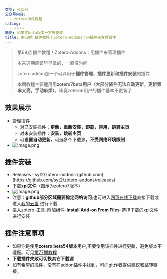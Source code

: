 ```yaml
---
类型: 公众号
公众号内容:
  - zotero插件教程
rating:
  - ⭐⭐⭐⭐
简记: 如果在beta版本一定要安装
title: 第68期 插件教程！Zotero-Addons：用插件来管理插件
---
```


> 第68期 插件教程！Zotero-Addons：用插件来管理插件
> 
> 本来这期应该早早做的，一直没时间
> 
> zotero addon是一个可以用于**插件管理，插件更新和插件安装**的插件
> 
> 本期教程主要适用用**zotero7beta用户（大部分插件无法自动更新，更新频率又高，手动麻烦）**。毕竟zotero6用户的插件基本不更新了

## 效果展示

- 管理插件
	- 对已安装插件：**更新，重新安装，卸载，禁用，跳转主页**
	- 对未安装插件：**安装，跳转主页**
	- 可**设置自动更新**，可选多个下载源，**不受网络环境限制**
- ![image.png](https://pic-go-42.oss-cn-guangzhou.aliyuncs.com/img/202403221014598.png)

## 插件安装

- Releases · syt2/zotero-addons (github.com)(https://github.com/syt2/zotero-addons/releases)
- 下载**xpi文件**（图示为zotero7版本）
- ![image.png](https://pic-go-42.oss-cn-guangzhou.aliyuncs.com/img/202403221017118.png)
- 注意：**github部分区域需要稳定网络访问**;也可进入[网页在线下载](https://wk8686.top/cusgit)直接下载或进入[我的云盘](https://wk8686.top/file/?0%20%E5%85%AC%E4%BC%97%E5%8F%B7/0%20zotero_%E6%8F%92%E4%BB%B6%E5%90%88%E9%9B%86/%E6%8F%92%E4%BB%B6-z7%20beta68%E5%90%8E) 进行下载
- 进入zotero-工具-附加组件-**Install Add-on From Files**-选择下载的xpi文件进行安装

## 插件注意事项

- 如果你是使用**zotero beta54版本**用户,不要使用该插件进行更新，避免版本不适配。可见[第77期教程](https://wk8686.top/zoteroepi77)
- **下载插件失败可切换其它下载源**
- 如有希望的插件，没有在addon插件中找到，可向git作者提供建议和跳转链接。
